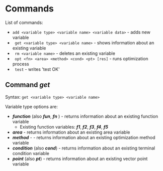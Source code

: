 # Commands

List of commands:
* `add <variable type> <variable name> <variable data>`  - adds new variable
* ` get <variable type> <variable name>`  - shows information about an existing variable
* ` rm <variable name>`  - deletes an existing variable
* ` opt <fn> <area> <method> <cond> <pt> [res]`  - runs optimization process
* ` test`  - writes 'test OK'

## Command *get*
Syntax: `get <variable type> <variable name>`

Variable type options are:
* **_function_** (also **_fun_**, **_fn_** ) - returns information about an existing function variable
  + Existing function variables: **_f1_**, **_f2_**, **_f3_**, **_f4_**, **_f5_**
* **_area_**  - returns information about an existing area variable
* **_method_** -  - returns information about an existing optimization method variable
* **_condition_** (also **_cond_**)  - returns information about an existing terminal condition variable
* **_point_** (also **_pt_**)  - returns information about an existing vector point variable
